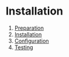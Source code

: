 # Installation

1. [Preparation](Preparation.md)
2. [Installation](Installation.md)
3. [Configuration](Configuration/README.md)
4. [Testing](Testing.md)

